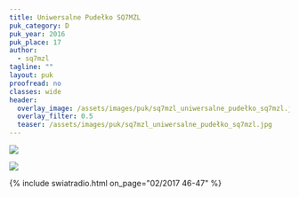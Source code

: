 ```yaml
---
title: Uniwersalne Pudełko SQ7MZL
puk_category: D
puk_year: 2016
puk_place: 17
author: 
  - sq7mzl
tagline: ""
layout: puk
proofread: no
classes: wide
header:
  overlay_image: /assets/images/puk/sq7mzl_uniwersalne_pudełko_sq7mzl.jpg
  overlay_filter: 0.5
  teaser: /assets/images/puk/sq7mzl_uniwersalne_pudełko_sq7mzl.jpg
---
```






 



![](assets/data/img/projects/2016-17-0.jpg) 


![](assets/img/work-in-progress.jpg) 


{% include swiatradio.html on_page="02/2017 46-47" %}

 





 


